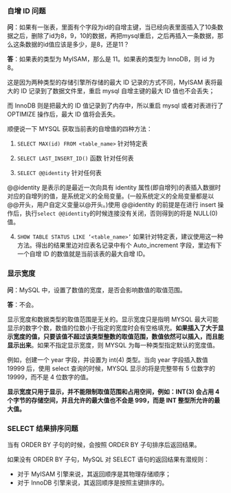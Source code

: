 ### 自增 ID 问题
**问**：如果有一张表，里面有个字段为id的自增主键，当已经向表里面插入了10条数据之后，删除了id为8，9，10的数据，再把mysql重启，之后再插入一条数据，那么这条数据的id值应该是多少，是8，还是11？

**答**：如果表的类型为 MyISAM，那么是 11。如果表的类型为 InnoDB，则 id 为 8。

这是因为两种类型的存储引擎所存储的最大 ID 记录的方式不同，MyISAM 表将最大的 ID 记录到了数据文件里，重启 mysql 自增主键的最大 ID 值也不会丢失；

而 InnoDB 则是把最大的 ID 值记录到了内存中，所以重启 mysql 或者对表进行了 OPTIMIZE 操作后，最大 ID 值将会丢失。

顺便说一下 MYSQL 获取当前表的自增值的四种方法：

1. `SELECT MAX(id) FROM <table_name>` 针对特定表

2. `SELECT LAST_INSERT_ID()`  函数   针对任何表

3. `SELECT @@identity`    针对任何表

@@identity 是表示的是最近一次向具有 identity 属性(即自增列)的表插入数据时对应的自增列的值，是系统定义的全局变量。(一般系统定义的全局变量都是以@@开头，用户自定义变量以@开头。)使用 @@identity 的前提是在进行 insert 操作后，执行`select @@identity`的时候连接没有关闭，否则得到的将是 NULL(0) 值。

4. `SHOW TABLE STATUS LIKE ‘<table_name>’`  如果针对特定表，建议使用这一种方法。得出的结果里边对应表名记录中有个 Auto_increment 字段，里边有下一个自增 ID 的数值就是当前该表的最大自增 ID。


### 显示宽度
**问**：MySQL 中，设置了数值的宽度，是否会影响数值的取值范围。

**答**：不会。

显示宽度和数据类型的取值范围是无关的。显示宽度只是指明 MYSQL 最大可能显示的数字个数，数值的位数小于指定的宽度时会有空格填充。**如果插入了大于显示宽度的值，只要该值不超过该类型整数的取值范围，数值依然可以插入，而且能显示出来**。如果不指定显示宽度，则 MYSQL 为每一种类型指定默认的宽度值。

例如，创建一个 year 字段，并设置为 int(4) 类型。当向 year 字段插入数值 19999 后，使用 select 查询的时候，MYSQL 显示的将是完整带有 5 位数字的 19999，而不是 4 位数字的值。

**显示宽度只用于显示，并不能限制取值范围和占用空间，例如：INT(3) 会占用 4 个字节的存储空间，并且允许的最大值也不会是 999，而是 INT 整型所允许的最大值。**

### SELECT 结果排序问题
当有 ORDER BY 子句的时候，会按照 ORDER BY 子句排序后返回结果。

如果没有 ORDER BY 子句，MySQL 对 SELECT 语句的返回结果有潜规则：

* 对于 MyISAM 引擎来说，其返回顺序是其物理存储顺序；
* 对于 InnoDB 引擎来说，其返回顺序是按照主键排序的。


